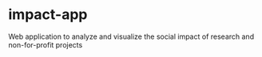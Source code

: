 # impact-app
Web application to analyze and visualize the social impact of research and non-for-profit projects
